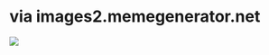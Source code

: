 <!--
id: 3711217986
link: http://tumblr.atmos.org/post/3711217986/via-images2-memegenerator-net
slug: via-images2-memegenerator-net
date: Mon Mar 07 2011 16:10:47 GMT-0800 (PST)
publish: 2011-03-07
tags: 
title: via images2.memegenerator.net
-->


via images2.memegenerator.net
=============================

![](http://31.media.tumblr.com/tumblr_lhpptzlmvQ1qz4sngo1_1280.jpg)

